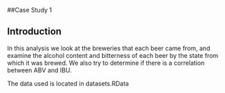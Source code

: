 ##Case Study 1

## Introduction
In this analysis we look at the breweries that each beer came from, and examine the alcohol content and bitterness of each beer by the state from which it was brewed.  We also try to determine if there is a correlation between ABV and IBU.

The data used is located in datasets.RData
